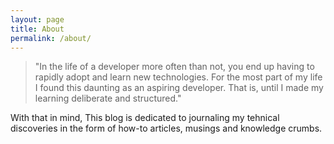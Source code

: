 ```yaml
---
layout: page
title: About
permalink: /about/
---
```


>"In the life of a developer more often than not, you end up having to rapidly adopt and learn new technologies.  For the most part of my life I found this daunting as an aspiring developer. That is, until I made my learning deliberate and structured."

With that in mind, This blog is dedicated to journaling my tehnical discoveries in the form of how-to articles, musings and knowledge crumbs.